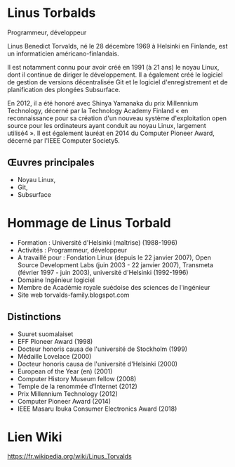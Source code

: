
# Linus Torbalds

Programmeur, développeur

Linus Benedict Torvalds, né le 28 décembre 1969 à Helsinki en Finlande, est un informaticien américano-finlandais.

Il est notamment connu pour avoir créé en 1991 (à 21 ans) le noyau Linux, dont il continue de diriger le développement. Il a également créé le logiciel de gestion de versions décentralisée Git et le logiciel d'enregistrement et de planification des plongées Subsurface.

En 2012, il a été honoré avec Shinya Yamanaka du prix Millennium Technology, décerné par la Technology Academy Finland « en reconnaissance pour sa création d'un nouveau système d'exploitation open source pour les ordinateurs ayant conduit au noyau Linux, largement utilisé4 ». Il est également lauréat en 2014 du Computer Pioneer Award, décerné par l'IEEE Computer Society5.

## Œuvres principales

- Noyau Linux, 
- Git, 
- Subsurface

# Hommage de Linus Torbald

- Formation	: Université d'Helsinki (maîtrise) (1988-1996)
- Activités	: Programmeur, développeur
- A travaillé pour : Fondation Linux (depuis le 22 janvier 2007), Open Source Development Labs (juin 2003 - 22 janvier 2007), Transmeta (février 1997 - juin 2003), université d'Helsinki (1992-1996)
- Domaine	Ingénieur logiciel
- Membre de	Académie royale suédoise des sciences de l'ingénieur
- Site web torvalds-family.blogspot.com


## Distinctions	

- Suuret suomalaiset
- EFF Pioneer Award (1998)
- Docteur honoris causa de l'université de Stockholm (1999)
- Médaille Lovelace (2000)
- Docteur honoris causa de l'université d'Helsinki (2000)
- European of the Year (en) (2001)
- Computer History Museum fellow (2008)
- Temple de la renommée d'Internet (2012)
- Prix Millennium Technology (2012)
- Computer Pioneer Award (2014)
- IEEE Masaru Ibuka Consumer Electronics Award (2018)

# Lien Wiki

https://fr.wikipedia.org/wiki/Linus_Torvalds